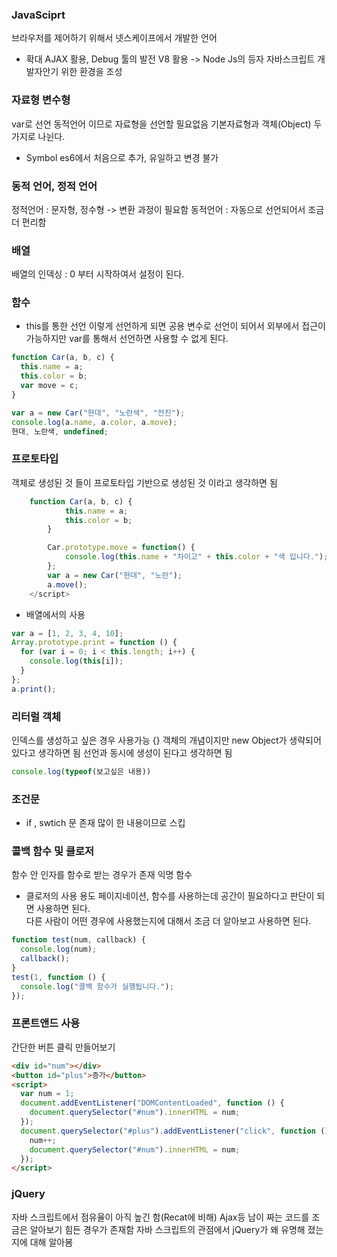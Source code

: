 ### JavaSciprt

브라우저를 제어하기 위해서 넷스케이프에서 개발한 언어

- 확대
  AJAX 활용, Debug 툴의 발전 V8 활용 -> Node Js의 등자
  자바스크립트 개발자안기 위한 환경을 조성

### 자료형 변수형

var로 선언
동적언어 이므로 자료형을 선언할 필요없음
기본자료형과 객체(Object) 두 가지로 나뉜다.

- Symbol
  es6에서 처음으로 추가, 유일하고 변경 불가

### 동적 언어, 정적 언어

정적언어 : 문자형, 정수형 -> 변환 과정이 필요함
동적언어 : 자동으로 선언되어서 조금 더 편리함

### 배열

배열의 인덱싱 : 0 부터 시작하여서 설정이 된다.

### 함수

- this를 통한 선언
  이렇게 선언하게 되면 공용 변수로 선언이 되어서 외부에서 접근이 가능하지만
  var를 통해서 선언하면 사용할 수 없게 된다.

```javascript
function Car(a, b, c) {
  this.name = a;
  this.color = b;
  var move = c;
}

var a = new Car("현대", "노란색", "전진");
console.log(a.name, a.color, a.move);
현대, 노란색, undefined;
```

### 프로토타입

객체로 생성된 것 들이 프로토타입 기반으로 생성된 것 이라고 생각하면 됨

```javascript
    function Car(a, b, c) {
            this.name = a;
            this.color = b;
        }

        Car.prototype.move = function() {
            console.log(this.name + "차이고" + this.color + "색 입니다.");
        };
        var a = new Car("현대", "노란");
        a.move();
    </script>
```

- 배열에서의 사용

```javascript
var a = [1, 2, 3, 4, 10];
Array.prototype.print = function () {
  for (var i = 0; i < this.length; i++) {
    console.log(this[i]);
  }
};
a.print();
```

### 리터럴 객체

인덱스를 생성하고 싶은 경우 사용가능 {}
객체의 개념이지만 new Object가 생략되어있다고 생각하면 됨
선언과 동시에 생성이 된다고 생각하면 됨

```javascript
console.log(typeof(보고싶은 내용))
```

### 조건문

- if , swtich 문 존재
  많이 한 내용이므로 스킵

### 콜백 함수 및 클로저

함수 안 인자를 함수로 받는 경우가 존재
익명 함수

- 클로저의 사용 용도
  페이지네이션, 함수를 사용하는데 공간이 필요하다고 판단이 되면 사용하면 된다.<br/>
  다른 사람이 어떤 경우에 사용했는지에 대해서 조금 더 알아보고 사용하면 된다.

```javascript
function test(num, callback) {
  console.log(num);
  callback();
}
test(1, function () {
  console.log("콜백 함수가 실행됩니다.");
});
```

### 프론트앤드 사용

간단한 버튼 클릭 만들어보기

```html
<div id="num"></div>
<button id="plus">증가</button>
<script>
  var num = 1;
  document.addEventListener("DOMContentLoaded", function () {
    document.querySelector("#num").innerHTML = num;
  });
  document.querySelector("#plus").addEventListener("click", function () {
    num++;
    document.querySelector("#num").innerHTML = num;
  });
</script>
```

### jQuery

자바 스크립트에서 점유율이 아직 높긴 함(Recat에 비해)
Ajax등 남이 짜는 코드를 조금은 알아보기 힘든 경우가 존재함
자바 스크립트의 관점에서 jQuery가 왜 유명해 졌는지에 대해 알아봄

